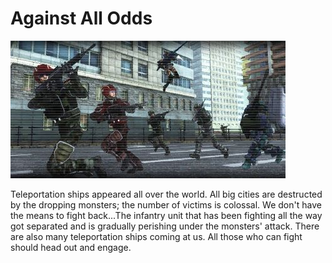 # Against All Odds

![Against All Odds](../images/missions_thumbnails/M070.jpg)

Teleportation ships appeared all over the world. All big cities are destructed by the dropping monsters; the number of victims is colossal.
We don't have the means to fight back...The infantry unit that has been fighting all the way got separated and is gradually perishing under the monsters' attack.
There are also many teleportation ships coming at us. All those who can fight should head out and engage.
